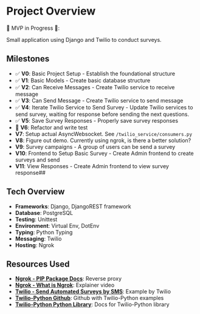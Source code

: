 # Project Overview 

🚧 MVP in Progress 🚧:

Small application using Django and Twilio to conduct surveys.

## Milestones
- ✅ **V0**: Basic Project Setup - Establish the foundational structure
- ✅ **V1**: Basic Models - Create basic database structure
- ✅ **V2**: Can Receive Messages - Create Twilio service to receive message
- ✅ **V3**: Can Send Message - Create Twilio service to send message
- ✅ **V4**: Iterate Twilio Service to Send Survey - Update Twilio services to send survey, waiting for response before sending the next questions.
- ✅ **V5**: Save Survey Responses - Properly save survey responses
- 🔨 **V6**: Refactor and write test
- **V7**: Setup actual AsyncWebsocket. See `/twilio_service/consumers.py`
- **V8**: Figure out demo. Currently using ngrok, is there a better solution?
- **V9**: Survey campaigns - A group of users can be send a survey
- **V10**: Frontend to Setup Basic Survey - Create Admin frontend to create surveys and send
- **V11**: View Responses - Create Admin frontend to view survey response##

## Tech Overview 
- **Frameworks**: Django, DjangoREST framework
- **Database**: PostgreSQL
- **Testing**: Unittest
- **Environment**: Virtual Env, DotEnv
- **Typing**: Python Typing
- **Messaging**: Twilio
- **Hosting**: Ngrok

## Resources Used 
- **[Ngrok - PIP Package Docs](https://pypi.org/project/ngrok/)**:  Reverse proxy 
- **[Ngrok - What is Ngrok](https://www.youtube.com/watch?v=UaxqJUXqvro&t=54s)**: Explainer video
- **[Twilio - Send Automated Surveys by SMS](https://www.twilio.com/en-us/blog/send-automated-surveys-sms-python-twilio)**: Example by Twilio
- **[Twilio-Python Github](https://github.com/twilio/twilio-python?tab=readme-ov-file)**: Github with Twilio-Python examples
- **[Twilio-Python Python Library](https://twilio.com/docs/libraries/reference/twilio-python/)**: Docs for Twilio-Python library
